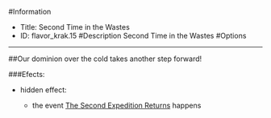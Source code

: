 #Information
 - Title: Second Time in the Wastes
 - ID: flavor_krak.15
#Description
Second Time in the Wastes
#Options

___
##Our dominion over the cold takes another step forward!

###Efects:<ul><li>hidden effect:</li><ul><li>the event [The Second Expedition Returns](../events/the_second_expedition_returns.md) happens</li></ul></ul>

